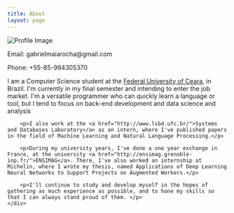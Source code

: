```yaml
---
title: About
layout: page
---
```

<div class="side-by-side"> 
    <div class="toright"> <img class="image" src="{{ site.url }}/{{ site.picture }}" alt="Profile Image">
    	<div>
    		<p> Email: gabrielmaiarocha@gmail.com </p>
			<p> Phone: +55-85-994305370 </p>
    	</div>
    </div>
    <div class="toleft">
        <p>I am a Computer Science student at the <a href="http://www.ufc.br">Federal University of Ceara</a>, in Brazil. I'm currently in my final semester and intending to enter the job market. I'm a versatile programmer who can quickly learn a language or tool, but I tend to focus on back-end development and data science and analysis</p>
        
        <p>I also work at the <a href="http://www.lsbd.ufc.br/">Systems and Databases Laboratory</a> as an intern, where I've published papers in the field of Machine Learning and Natural Language Processing.</p>

        <p>During my university years, I've done a one year exchange in France, at the university <a href="http://ensimag.grenoble-inp.fr/">ENSIMAG</a>. There, I've also worked an internship at Michelin, where I wrote my thesis, named Applications of Deep Learning Neural Networks to Support Projects on Augmented Workers.</p>

        <p>I'll continue to study and develop myself in the hopes of gathering as much experience as possible, and to hone my skills so that I can always stand proud of them. </p>
    </div>
</div>
